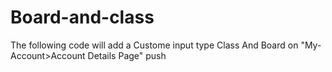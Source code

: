 # Board-and-class
The following code will add a Custome input type Class And Board on "My-Account>Account Details Page"
push
